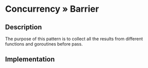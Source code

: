 # Concurrency » Barrier

## Description

The purpose of this pattern is to collect all the results from different
functions and goroutines before pass.

## Implementation

